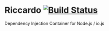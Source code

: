 Riccardo [![Build Status](http://img.shields.io/travis/mintrupt/riccardo/master.svg?style=flat-square)](https://travis-ci.org/mintrupt/riccardo)
========

Dependency Injection Container for Node.js / io.js

